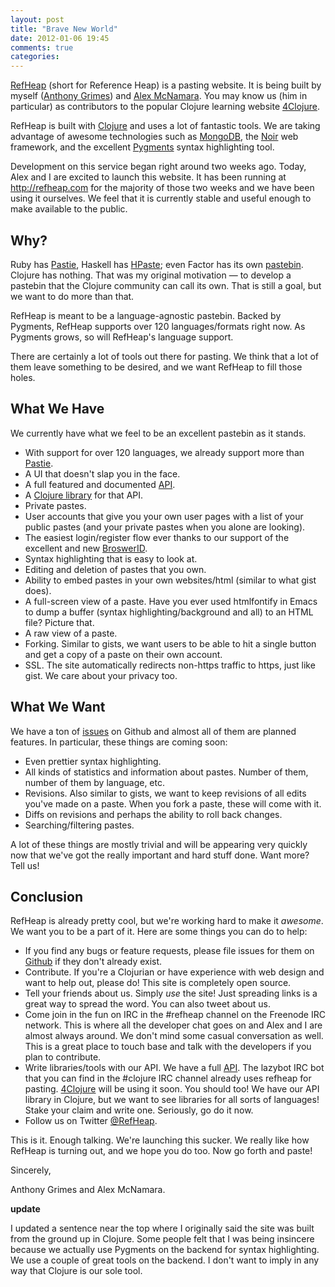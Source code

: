 ```yaml
---
layout: post
title: "Brave New World"
date: 2012-01-06 19:45
comments: true
categories:
---
```


[RefHeap](http://refheap.com) (short for Reference Heap) is a pasting website. It is being built by myself ([Anthony Grimes](http://github.com/Raynes)) and [Alex McNamara](http://github.com/amcnamara). You may know us (him in particular) as contributors to the popular Clojure learning website [4Clojure](http://4clojure.com).

RefHeap is built with [Clojure](http://clojure.org) and uses a lot of fantastic tools. We are taking advantage of awesome technologies such as [MongoDB](http://www.mongodb.org/), the [Noir](http://webnoir.org/) web framework, and the excellent [Pygments](http://pygments.org/) syntax highlighting tool.

Development on this service began right around two weeks ago. Today, Alex and I are excited to launch this website. It has been running at <http://refheap.com> for the majority of those two weeks and we have been using it ourselves. We feel that it is currently stable and useful enough to make available to the public.

## Why?

Ruby has [Pastie](http://pastie.org), Haskell has [HPaste](http://hpaste.org); even Factor has its own [pastebin](http://paste.factorcode.org/). Clojure has nothing. That was my original motivation — to develop a pastebin that the Clojure community can call its own. That is still a goal, but we want to do more than that.

RefHeap is meant to be a language-agnostic pastebin. Backed by Pygments, RefHeap supports over 120 languages/formats right now. As Pygments grows, so will RefHeap's language support.

There are certainly a lot of tools out there for pasting. We think that a lot of them leave something to be desired, and we want RefHeap to fill those holes.

## What We Have

We currently have what we feel to be an excellent pastebin as it stands.

* With support for over 120 languages, we already support more than [Pastie](http://pastie.org).
* A UI that doesn't slap you in the face.
* A full featured and documented [API](http://refheap.com/api).
* A [Clojure library](https://github.com/Raynes/innuendo) for that API.
* Private pastes.
* User accounts that give you your own user pages with a list of your public pastes (and your private pastes when you alone are looking).
* The easiest login/register flow ever thanks to our support of the excellent and new [BroswerID](http://browserid.org).
* Syntax highlighting that is easy to look at.
* Editing and deletion of pastes that you own.
* Ability to embed pastes in your own websites/html (similar to what gist does).
* A full-screen view of a paste. Have you ever used htmlfontify in Emacs to dump a buffer (syntax highlighting/background and all) to an HTML file? Picture that.
* A raw view of a paste.
* Forking. Similar to gists, we want users to be able to hit a single button and get a copy of a paste on their own account.
* SSL. The site automatically redirects non-https traffic to https, just like gist. We care about your privacy too.

## What We Want

We have a ton of [issues](http://github.com/Raynes/refheap/issues) on Github and  almost all of them are planned features. In particular, these things are coming soon:

* Even prettier syntax highlighting.
* All kinds of statistics and information about pastes. Number of them, number of them by language, etc.
* Revisions. Also similar to gists, we want to keep revisions of all edits you've made on a paste. When you fork a paste, these will come with it.
* Diffs on revisions and perhaps the ability to roll back changes.
* Searching/filtering pastes.

A lot of these things are mostly trivial and will be appearing very quickly now that we've got the really important and hard stuff done. Want more? Tell us!

## Conclusion

RefHeap is already pretty cool, but we're working hard to make it *awesome*. We want you to be a part of it. Here are some things you can do to help:

* If you find any bugs or feature requests, please file issues for them on [Github](https://github.com/Raynes/refheap/issues) if they don't already exist. 
* Contribute. If you're a Clojurian or have experience with web design and want to help out, please do! This site is completely open source.
* Tell your friends about us. Simply *use* the site! Just spreading links is a great way to spread the word. You can also tweet about us.
* Come join in the fun on IRC in the #refheap channel on the Freenode IRC network. This is where all the developer chat goes on and Alex and I are almost always around. We don't mind some casual conversation as well. This is a great place to touch base and talk with the developers if you plan to contribute.
* Write libraries/tools with our API. We have a full [API](http://refheap.com/api). The lazybot IRC bot that you can find in the #clojure IRC channel already uses refheap for pasting. [4Clojure](http://4clojure.com) will be using it soon. You should too! We have our API library in Clojure, but we want to see libraries for all sorts of languages! Stake your claim and write one. Seriously, go do it now.
* Follow us on Twitter [@RefHeap](http://twitter.com/RefHeap).

This is it. Enough talking. We're launching this sucker. We really like how RefHeap is turning out, and we hope you do too. Now go forth and paste!

Sincerely,

Anthony Grimes and Alex McNamara.

**update**

I updated a sentence near the top where I originally said the site was built from the ground up in Clojure. Some people felt that I was being insincere because we actually use Pygments on the backend for syntax highlighting. We use a couple of great tools on the backend. I don't want to imply in any way that Clojure is our sole tool.
